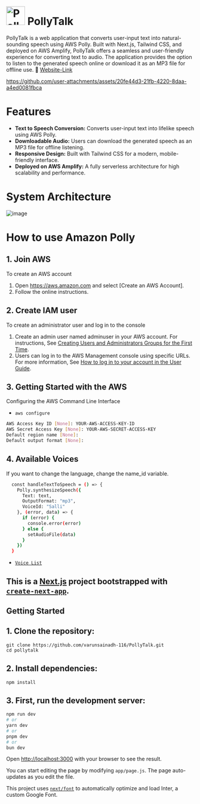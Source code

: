 # <img src="https://github.com/user-attachments/assets/81d564f4-31e0-477c-a485-efb6afbff4c7" alt="PollyTalk Icon" height="50" /> PollyTalk

PollyTalk is a web application that converts user-input text into natural-sounding speech using AWS Polly. Built with Next.js, Tailwind CSS, and deployed on AWS Amplify, PollyTalk offers a seamless and user-friendly experience for converting text to audio. The application provides the option to listen to the generated speech online or download it as an MP3 file for offline use.
 🔗 [Website-Link](https://master.dgbfsukrksue6.amplifyapp.com/)


 https://github.com/user-attachments/assets/20fe44d3-21fb-4220-8daa-a4ed0081fbca 
 
# Features 
- **Text to Speech Conversion:** Converts user-input text into lifelike speech using AWS Polly.  
- **Downloadable Audio:** Users can download the generated speech as an MP3 file for offline listening.  
- **Responsive Design:** Built with Tailwind CSS for a modern, mobile-friendly interface.  
- **Deployed on AWS Amplify:** A fully serverless architecture for high scalability and performance.

# System Architecture
![image](https://github.com/user-attachments/assets/359888e2-669b-4afc-9011-b3cdb96d556b)



# How to use Amazon Polly


## 1. Join AWS
To create an AWS account
1. Open https://aws.amazon.com and select [Create an AWS Account].
2. Follow the online instructions.


## 2. Create IAM user
To create an administrator user and log in to the console
1. Create an admin user named adminuser in your AWS account. For instructions, See [Creating Users and Administrators Groups for the First Time](https://docs.aws.amazon.com/IAM/latest/UserGuide/getting-started_create-admin-group.html).
2. Users can log in to the AWS Management console using specific URLs. For more information, See [How to log in to your account in the User Guide](https://docs.aws.amazon.com/IAM/latest/UserGuide/getting-started_how-users-sign-in.html).

## 3. Getting Started with the AWS 
Configuring the AWS Command Line Interface
- `aws configure`
```bash
AWS Access Key ID [None]: YOUR-AWS-ACCESS-KEY-ID
AWS Secret Access Key [None]: YOUR-AWS-SECRET-ACCESS-KEY
Default region name [None]: 
Default output format [None]: 
```
## 4. Available Voices
If you want to change the language, change the name_id variable.
```bash
  const handleTextToSpeech = () => {
    Polly.synthesizeSpeech({
      Text: text,
      OutputFormat: "mp3",
      VoiceId: "Salli"
    }, (error, data) => {
      if (error) {
        console.error(error)
      } else {
        setAudioFile(data)
      }
    })
  }
```
- [`Voice List`](https://docs.aws.amazon.com/polly/latest/dg/voicelist.html)

## This is a [Next.js](https://nextjs.org/) project bootstrapped with [`create-next-app`](https://github.com/vercel/next.js/tree/canary/packages/create-next-app).

## Getting Started
## 1. Clone the repository:
```
git clone https://github.com/varunsainadh-116/PollyTalk.git
cd pollytalk
```
## 2. Install dependencies:
```
npm install

```
## 3. First, run the development server:

```bash
npm run dev
# or
yarn dev
# or
pnpm dev
# or
bun dev
```

Open [http://localhost:3000](http://localhost:3000) with your browser to see the result.

You can start editing the page by modifying `app/page.js`. The page auto-updates as you edit the file.

This project uses [`next/font`](https://nextjs.org/docs/basic-features/font-optimization) to automatically optimize and load Inter, a custom Google Font.

